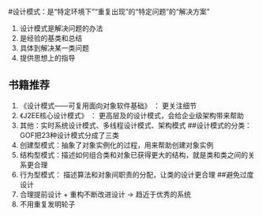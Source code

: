 #设计模式：是“特定环境下”“重复出现”的“特定问题”的“解决方案”
1. 设计模式是解决问题的办法
2. 是经验的基类和总结
3. 具体到解决某一类问题
4. 提供思想上的指导
## 书籍推荐
1. 《设计模式——可复用面向对象软件基础》 ： 更关注细节
2. 《J2EE核心设计模式》 ： 更高层及的设计模式，会给企业级架构带来帮助
3. 其他：实时系统设计模式、多线程设计模式、架构模式
##设计模式的分类：GOF把23种设计模式分成了三类
1. 创建型模式：抽象了对象实例化的过程，用来帮助创建对象实例
2. 结构型模式：描述如何组合类和对象已获得更大的结构，就是类和类之间的关系更合理
3. 行为型模式： 描述算法和对象间职责的分配，让类的设计更合理
##避免过度设计
1. 合理提前设计 + 重构不断改进设计 -> 趋近于优秀的系统
2. 不用重复发明轮子